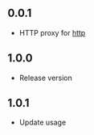 ## 0.0.1

* HTTP proxy for [http](https://pub.dev/packages/http)

## 1.0.0

* Release version

## 1.0.1

* Update usage
